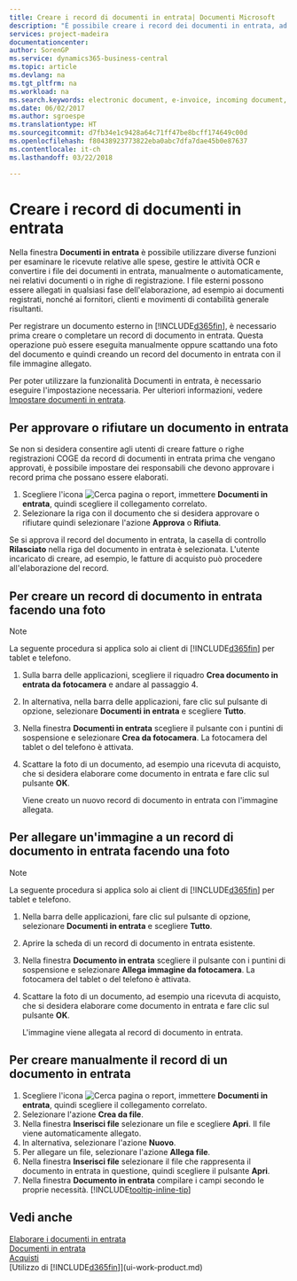 ```yaml
---
title: Creare i record di documenti in entrata| Documenti Microsoft
description: "È possibile creare i record dei documenti in entrata, ad esempio le fatture elettroniche, e gestire le attività OCR, il commercio elettronico e il servizio di scambio documenti."
services: project-madeira
documentationcenter: 
author: SorenGP
ms.service: dynamics365-business-central
ms.topic: article
ms.devlang: na
ms.tgt_pltfrm: na
ms.workload: na
ms.search.keywords: electronic document, e-invoice, incoming document, OCR, ecommerce, document exchange, import invoice
ms.date: 06/02/2017
ms.author: sgroespe
ms.translationtype: HT
ms.sourcegitcommit: d7fb34e1c9428a64c71ff47be8bcff174649c00d
ms.openlocfilehash: f80438923773822eba0abc7dfa7dae45b0e87637
ms.contentlocale: it-ch
ms.lasthandoff: 03/22/2018

---
```

# <a name="create-incoming-document-records"></a>Creare i record di documenti in entrata
Nella finestra **Documenti in entrata** è possibile utilizzare diverse funzioni per esaminare le ricevute relative alle spese, gestire le attività OCR e convertire i file dei documenti in entrata, manualmente o automaticamente, nei relativi documenti o in righe di registrazione. I file esterni possono essere allegati in qualsiasi fase dell'elaborazione, ad esempio ai documenti registrati, nonché ai fornitori, clienti e movimenti di contabilità generale risultanti.

Per registrare un documento esterno in [!INCLUDE[d365fin](includes/d365fin_md.md)], è necessario prima creare o completare un record di documento in entrata. Questa operazione può essere eseguita manualmente oppure scattando una foto del documento e quindi creando un record del documento in entrata con il file immagine allegato.

Per poter utilizzare la funzionalità Documenti in entrata, è necessario eseguire l'impostazione necessaria. Per ulteriori informazioni, vedere [Impostare documenti in entrata](across-how-setup-income-documents.md).

## <a name="to-approve-or-reject-an-incoming-document"></a>Per approvare o rifiutare un documento in entrata
Se non si desidera consentire agli utenti di creare fatture o righe registrazioni COGE da record di documenti in entrata prima che vengano approvati, è possibile impostare dei responsabili che devono approvare i record prima che possano essere elaborati.

1. Scegliere l'icona ![Cerca pagina o report](media/ui-search/search_small.png "icona Cerca pagina o report"), immettere **Documenti in entrata**, quindi scegliere il collegamento correlato.
2. Selezionare la riga con il documento che si desidera approvare o rifiutare quindi selezionare l'azione **Approva** o **Rifiuta**.

Se si approva il record del documento in entrata, la casella di controllo **Rilasciato** nella riga del documento in entrata è selezionata. L'utente incaricato di creare, ad esempio, le fatture di acquisto può procedere all'elaborazione del record.

## <a name="to-create-an-incoming-document-record-by-taking-a-photo"></a>Per creare un record di documento in entrata facendo una foto
> [!NOTE]  
>   La seguente procedura si applica solo ai client di [!INCLUDE[d365fin](includes/d365fin_md.md)] per tablet e telefono.

1. Sulla barra delle applicazioni, scegliere il riquadro **Crea documento in entrata da fotocamera** e andare al passaggio 4.
2. In alternativa, nella barra delle applicazioni, fare clic sul pulsante di opzione, selezionare **Documenti in entrata** e scegliere **Tutto**.
3. Nella finestra **Documenti in entrata** scegliere il pulsante con i puntini di sospensione e selezionare **Crea da fotocamera**. La fotocamera del tablet o del telefono è attivata.
4. Scattare la foto di un documento, ad esempio una ricevuta di acquisto, che si desidera elaborare come documento in entrata e fare clic sul pulsante **OK**.

    Viene creato un nuovo record di documento in entrata con l'immagine allegata.

## <a name="to-attach-an-image-to-an-incoming-document-record-by-taking-a-photo"></a>Per allegare un'immagine a un record di documento in entrata facendo una foto
> [!NOTE]  
>   La seguente procedura si applica solo ai client di [!INCLUDE[d365fin](includes/d365fin_md.md)] per tablet e telefono.

1. Nella barra delle applicazioni, fare clic sul pulsante di opzione, selezionare **Documenti in entrata** e scegliere **Tutto**.
2. Aprire la scheda di un record di documento in entrata esistente.
3. Nella finestra **Documento in entrata** scegliere il pulsante con i puntini di sospensione e selezionare **Allega immagine da fotocamera**. La fotocamera del tablet o del telefono è attivata.
4. Scattare la foto di un documento, ad esempio una ricevuta di acquisto, che si desidera elaborare come documento in entrata e fare clic sul pulsante **OK**.

    L'immagine viene allegata al record di documento in entrata.

## <a name="to-create-an-incoming-document-record-manually"></a>Per creare manualmente il record di un documento in entrata
1. Scegliere l'icona ![Cerca pagina o report](media/ui-search/search_small.png "icona Cerca pagina o report"), immettere **Documenti in entrata**, quindi scegliere il collegamento correlato.
2. Selezionare l'azione **Crea da file**.  
3. Nella finestra **Inserisci file** selezionare un file e scegliere **Apri**. Il file viene automaticamente allegato.
4. In alternativa, selezionare l'azione **Nuovo**.
5. Per allegare un file, selezionare l'azione **Allega file**.
6. Nella finestra **Inserisci file** selezionare il file che rappresenta il documento in entrata in questione, quindi scegliere il pulsante **Apri**.
7. Nella finestra **Documento in entrata** compilare i campi secondo le proprie necessità. [!INCLUDE[tooltip-inline-tip](includes/tooltip-inline-tip_md.md)]

## <a name="see-also"></a>Vedi anche
[Elaborare i documenti in entrata](across-process-income-documents.md)  
[Documenti in entrata](across-income-documents.md)  
[Acquisti](purchasing-manage-purchasing.md)  
[Utilizzo di [!INCLUDE[d365fin](includes/d365fin_md.md)]](ui-work-product.md)

